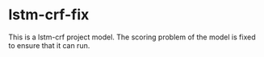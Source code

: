 # lstm-crf-fix
This is a lstm-crf project model. The scoring problem of the model is fixed to ensure that it can run. 

